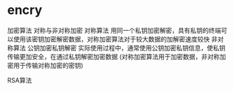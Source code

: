 # encry
加密算法
对称与非对称加密
对称算法    用同一个私钥加密解密，具有私钥的终端可以使用该密钥加密解密数据，对称加密算法对于较大数据的加解密速度较快
非对称算法  公钥加密私钥解密
实际使用过程中，通常使用公钥加密私钥信息，使私钥传输更加安全，在通过私钥解密加密数据
  (对称加密算法用于加密数据，非对称加密用于传输对称加密的密钥)
  
  
RSA算法
